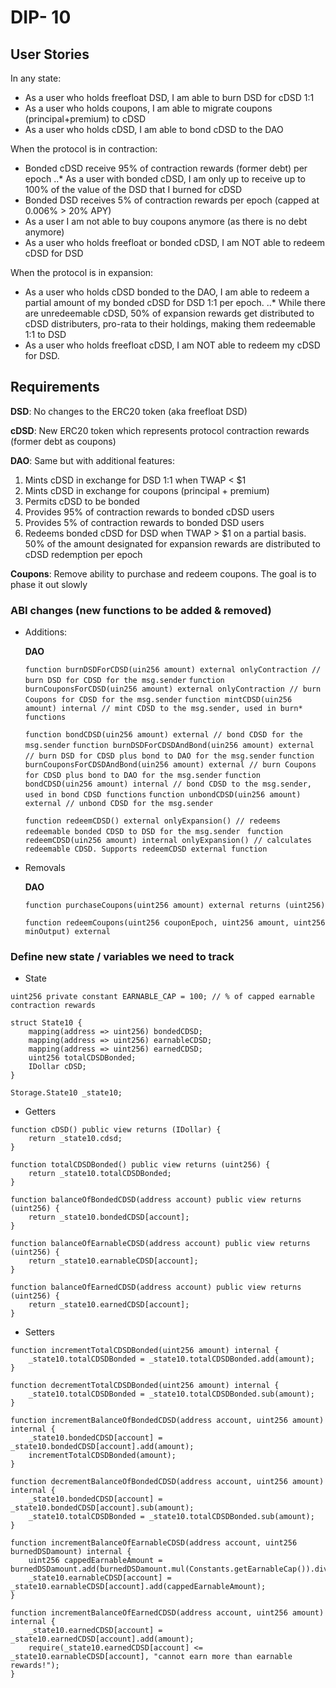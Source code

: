 # DIP- 10

## User Stories

In any state:

- As a user who holds freefloat DSD, I am able to burn DSD for cDSD 1:1
- As a user who holds coupons, I am able to migrate coupons (principal+premium) to cDSD
- As a user who holds cDSD, I am able to bond cDSD to the DAO

When the protocol is in contraction:

- Bonded cDSD receive 95% of contraction rewards (former debt) per epoch
  ..\* As a user with bonded cDSD, I am only up to receive up to 100% of the value of the DSD that I burned for cDSD
- Bonded DSD receives 5% of contraction rewards per epoch (capped at 0.006% > 20% APY)
- As a user I am not able to buy coupons anymore (as there is no debt anymore)
- As a user who holds freefloat or bonded cDSD, I am NOT able to redeem cDSD for DSD

When the protocol is in expansion:

- As a user who holds cDSD bonded to the DAO, I am able to redeem a partial amount of my bonded cDSD for DSD 1:1 per epoch.
  ..\* While there are unredeemable cDSD, 50% of expansion rewards get distributed to cDSD distributers, pro-rata to their holdings, making them redeemable 1:1 to DSD
- As a user who holds freefloat cDSD, I am NOT able to redeem my cDSD for DSD.

## Requirements

**DSD**: No changes to the ERC20 token (aka freefloat DSD)

**cDSD**: New ERC20 token which represents protocol contraction rewards (former debt as coupons)

**DAO**: Same but with additional features:

1. Mints cDSD in exchange for DSD 1:1 when TWAP < $1
1. Mints cDSD in exchange for coupons (principal + premium)
1. Permits cDSD to be bonded
1. Provides 95% of contraction rewards to bonded cDSD users
1. Provides 5% of contraction rewards to bonded DSD users
1. Redeems bonded cDSD for DSD when TWAP > $1 on a partial basis. 50% of the amount designated for expansion rewards are distributed to cDSD redemption per epoch

**Coupons**: Remove ability to purchase and redeem coupons. The goal is to phase it out slowly

### ABI changes (new functions to be added & removed)

- Additions:

  **DAO**

  `function burnDSDForCDSD(uin256 amount) external onlyContraction // burn DSD for CDSD for the msg.sender`
  `function burnCouponsForCDSD(uin256 amount) external onlyContraction // burn Coupons for CDSD for the msg.sender`
  `function mintCDSD(uin256 amount) internal // mint CDSD to the msg.sender, used in burn* functions`

  `function bondCDSD(uin256 amount) external // bond CDSD for the msg.sender`
  `function burnDSDForCDSDAndBond(uin256 amount) external // burn DSD for CDSD plus bond to DAO for the msg.sender`
  `function burnCouponsForCDSDAndBond(uin256 amount) external // burn Coupons for CDSD plus bond to DAO for the msg.sender`
  `function bondCDSD(uin256 amount) internal // bond CDSD to the msg.sender, used in bond CDSD functions`
  `function unbondCDSD(uin256 amount) external // unbond CDSD for the msg.sender`

  `function redeemCDSD() external onlyExpansion() // redeems redeemable bonded CDSD to DSD for the msg.sender `
  `function redeemCDSD(uin256 amount) internal onlyExpansion() // calculates redeemable CDSD. Supports redeemCDSD external function`

- Removals

  **DAO**

  `function purchaseCoupons(uint256 amount) external returns (uint256)`

  `function redeemCoupons(uint256 couponEpoch, uint256 amount, uint256 minOutput) external`

### Define new state / variables we need to track

- State

`uint256 private constant EARNABLE_CAP = 100; // % of capped earnable contraction rewards`

```
struct State10 {
    mapping(address => uint256) bondedCDSD;
    mapping(address => uint256) earnableCDSD;
    mapping(address => uint256) earnedCDSD;
    uint256 totalCDSDBonded;
    IDollar cDSD;
}
```

`Storage.State10 _state10;`

- Getters

```
function cDSD() public view returns (IDollar) {
    return _state10.cdsd;
}

function totalCDSDBonded() public view returns (uint256) {
    return _state10.totalCDSDBonded;
}

function balanceOfBondedCDSD(address account) public view returns (uint256) {
    return _state10.bondedCDSD[account];
}

function balanceOfEarnableCDSD(address account) public view returns (uint256) {
    return _state10.earnableCDSD[account];
}

function balanceOfEarnedCDSD(address account) public view returns (uint256) {
    return _state10.earnedCDSD[account];
}
```

- Setters

```
function incrementTotalCDSDBonded(uint256 amount) internal {
    _state10.totalCDSDBonded = _state10.totalCDSDBonded.add(amount);
}

function decrementTotalCDSDBonded(uint256 amount) internal {
    _state10.totalCDSDBonded = _state10.totalCDSDBonded.sub(amount);
}

function incrementBalanceOfBondedCDSD(address account, uint256 amount) internal {
    _state10.bondedCDSD[account] = _state10.bondedCDSD[account].add(amount);
    incrementTotalCDSDBonded(amount);
}

function decrementBalanceOfBondedCDSD(address account, uint256 amount) internal {
    _state10.bondedCDSD[account] = _state10.bondedCDSD[account].sub(amount);
    _state10.totalCDSDBonded = _state10.totalCDSDBonded.sub(amount);
}

function incrementBalanceOfEarnableCDSD(address account, uint256 burnedDSDamount) internal {
    uint256 cappedEarnableAmount = burnedDSDamount.add(burnedDSDamount.mul(Constants.getEarnableCap()).div(100));
    _state10.earnableCDSD[account] = _state10.earnableCDSD[account].add(cappedEarnableAmount);
}

function incrementBalanceOfEarnedCDSD(address account, uint256 amount) internal {
    _state10.earnedCDSD[account] = _state10.earnedCDSD[account].add(amount);
    require(_state10.earnedCDSD[account] <= _state10.earnableCDSD[account], "cannot earn more than earnable rewards!");
}

```
